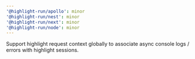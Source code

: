 ```yaml
---
'@highlight-run/apollo': minor
'@highlight-run/nest': minor
'@highlight-run/next': minor
'@highlight-run/node': minor
---
```


Support highlight request context globally to associate async console logs / errors with highlight sessions.
